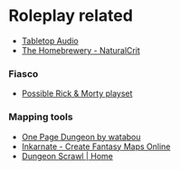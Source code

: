 
# Roleplay related

 * [Tabletop Audio](http://tabletopaudio.com/)
* [The Homebrewery - NaturalCrit](https://homebrewery.naturalcrit.com/)


### Fiasco

* [Possible Rick & Morty playset](https://forum.rpg.net/index.php?threads/fiasco-in-which-i-post-playsets-at-irregular-intervals.817486/)


### Mapping tools

* [One Page Dungeon by watabou](https://watabou.itch.io/one-page-dungeon)
* [Inkarnate - Create Fantasy Maps Online](https://inkarnate.com/)
* [Dungeon Scrawl | Home](https://dungeonscrawl.com/)


<!--stackedit_data:
eyJoaXN0b3J5IjpbOTgzMzgwMDgzLC0xNDAxOTE5MTk5LDIwMD
EyNzIwMTNdfQ==
-->
